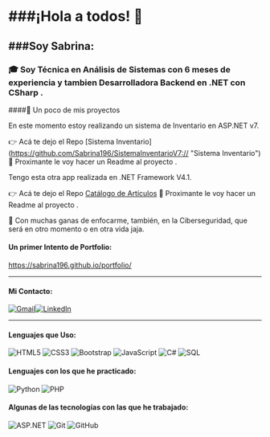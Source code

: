 # ###¡Hola a todos! 👋

## ###Soy Sabrina:

### 🎓 Soy **Técnica en Análisis de Sistemas** con 6 meses de experiencia y tambien **Desarrolladora Backend en .NET con CSharp** .


####:memo: Un poco de mis proyectos

En este momento estoy realizando un sistema de Inventario en ASP.NET v7.

:point_right: Acá te dejo el Repo [Sistema Inventario]     				(https://github.com/Sabrina196/SistemaInventarioV7:// "Sistema Inventario")
:rocket: Proximante le voy hacer un Readme al proyecto .

Tengo esta otra app realizada en .NET Framework V4.1.

:point_right: Acá te dejo el Repo [Catálogo de Artículos](https://github.com/Sabrina196/catalogo_de_articulos)
:rocket: Proximante le voy hacer un Readme al proyecto .

 :speech_balloon: Con muchas ganas de enfocarme, también, en la Ciberseguridad, que será en otro momento o en otra vida jaja.


####  Un primer Intento de Portfolio:

https://sabrina196.github.io/portfolio/

------------
#### Mi Contacto:


[![Gmail](https://img.shields.io/badge/-GMAIL-D14836?style=for-the-badge&logo=gmail&logoColor=white)](mailto:sabrinapatri96@gmail.com)[![LinkedIn](https://img.shields.io/badge/-LINKEDIN-0077B5?style=for-the-badge&logo=linkedin&logoColor=white)](https://www.linkedin.com/in/sabrinapatri96/)


------------


####  Lenguajes que Uso:



![HTML5](https://img.shields.io/badge/-HTML5-000000?style=flat&logo=html5)
![CSS3](https://img.shields.io/badge/-CSS3-000000?style=flat&logo=CSS3)
![Bootstrap](https://img.shields.io/badge/-Bootstrap-000000?style=flat&logo=bootstrap)
![JavaScript](https://img.shields.io/badge/-JavaScript-000000?style=flat&logo=javascript)
![C#](https://img.shields.io/badge/-CSharp-000000?style=flat&logo=CSharp)
![SQL](https://img.shields.io/badge/-SQL-000000?style=flat&logo=postgresql)

#### Lenguajes con los que he practicado:
![Python](https://img.shields.io/badge/-Python-000000?style=flat&logo=python)
![PHP](https://img.shields.io/badge/-PHP-000000?style=flat&logo=php)

#### Algunas de las tecnologías con las que he trabajado:

![ASP.NET](https://img.shields.io/badge/-.NET-000000?style=flat&logo=.NET)
![Git](https://img.shields.io/badge/-Git-222222?style=flat&logo=git&logoColor=F05032)
![GitHub](https://img.shields.io/badge/-GitHub-222222?style=flat&logo=github&logoColor=181717)
